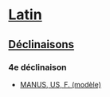 # [Latin](../../)
## [Déclinaisons](../)
### 4e déclinaison

* [MANUS, US, F. (modèle)](/fr/langues/latin/declinaisons/4/manus/)
